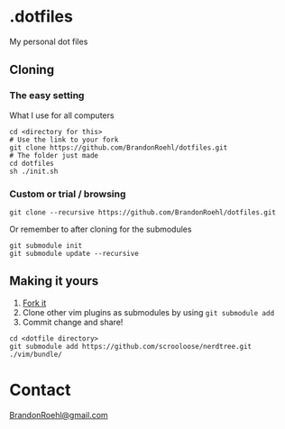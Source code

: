 # .dotfiles
My personal dot files
## Cloning
### The easy setting
What I use for all computers
```
cd <directory for this>
# Use the link to your fork
git clone https://github.com/BrandonRoehl/dotfiles.git
# The folder just made
cd dotfiles
sh ./init.sh
```
### Custom or trial / browsing
```
git clone --recursive https://github.com/BrandonRoehl/dotfiles.git
```
Or remember to after cloning for the submodules
```
git submodule init
git submodule update --recursive
```
## Making it yours
1. [Fork it](https://github.com/BrandonRoehl/dotfiles/fork)
2. Clone other vim plugins as submodules by using `git submodule add`
3. Commit change and share!
```
cd <dotfile directory>
git submodule add https://github.com/scrooloose/nerdtree.git ./vim/bundle/
```

# Contact
[BrandonRoehl@gmail.com](mailto://brandonroehl@gmail.com)
